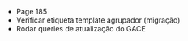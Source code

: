 - Page 185
- Verificar etiqueta template agrupador (migração)
- Rodar queries de atualização do GACE